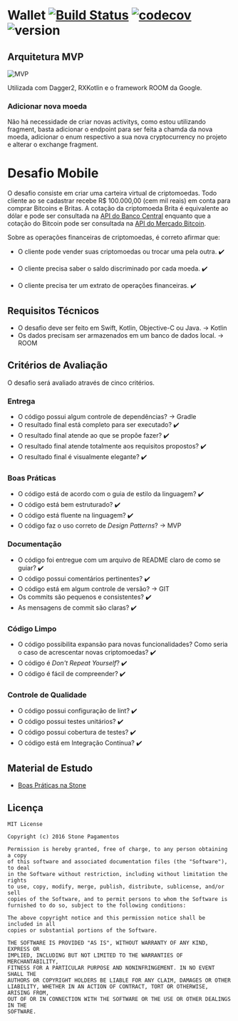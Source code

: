 # Wallet [![Build Status](https://travis-ci.org/bcolombini/Wallet.svg?branch=master)](https://travis-ci.org/bcolombini/Wallet) [![codecov](https://codecov.io/gh/bcolombini/Wallet/branch/master/graph/badge.svg)](https://codecov.io/gh/bcolombini/Wallet) ![version](https://img.shields.io/badge/version-1.0.1-blue.svg)


## Arquitetura MVP

![MVP](https://image.slidesharecdn.com/m0btwb4rkmr1zmky6qn7-signature-88edf7dc82aa3b7d1972fa299b2092c0e0a267bfc9ffffec7e62e88691139bde-poli-160118153854/95/angular-js-16-638.jpg?cb=1453131618)

Utilizada com Dagger2, RXKotlin e o framework ROOM da Google.

### Adicionar nova moeda

Não há necessidade de criar novas activitys, como estou utilizando fragment, basta adicionar o endpoint para ser feita a chamda da nova moeda, adicionar o enum respectivo a sua nova cryptocurrency no projeto e alterar o exchange fragment.
 

# Desafio Mobile

O desafio consiste em criar uma carteira virtual de criptomoedas. Todo cliente ao se cadastrar recebe R$ 100.000,00 (cem mil reais) em conta para comprar Bitcoins e Britas.
A cotação da criptomoeda Brita é equivalente ao dólar e pode ser consultada na [API do Banco Central](https://dadosabertos.bcb.gov.br/dataset/taxas-de-cambio-todos-os-boletins-diarios) enquanto que a cotação do Bitcoin pode ser consultada na [API do Mercado Bitcoin](https://www.mercadobitcoin.net/api-doc/).

Sobre as operações financeiras de criptomoedas, é correto afirmar que:

* O cliente pode vender suas criptomoedas ou trocar uma pela outra. :heavy_check_mark:

* O cliente precisa saber o saldo discriminado por cada moeda. :heavy_check_mark:

* O cliente precisa ter um extrato de operações financeiras. :heavy_check_mark:

## Requisitos Técnicos

* O desafio deve ser feito em Swift, Kotlin, Objective-C ou Java. -> Kotlin
* Os dados precisam ser armazenados em um banco de dados local. -> ROOM

## Critérios de Avaliação

O desafio será avaliado através de cinco critérios.

### Entrega

* O código possui algum controle de dependências? -> Gradle 
* O resultado final está completo para ser executado? :heavy_check_mark:
* O resultado final atende ao que se propõe fazer? :heavy_check_mark:
* O resultado final atende totalmente aos requisitos propostos? :heavy_check_mark:
* O resultado final é visualmente elegante? :heavy_check_mark:

### Boas Práticas

* O código está de acordo com o guia de estilo da linguagem? :heavy_check_mark:
* O código está bem estruturado? :heavy_check_mark:
* O código está fluente na linguagem? :heavy_check_mark:
* O código faz o uso correto de _Design Patterns_? -> MVP

### Documentação

* O código foi entregue com um arquivo de README claro de como se guiar? :heavy_check_mark:
* O código possui comentários pertinentes? :heavy_check_mark:
* O código está em algum controle de versão? -> GIT
* Os commits são pequenos e consistentes? :heavy_check_mark:
* As mensagens de commit são claras? :heavy_check_mark:

### Código Limpo

* O código possibilita expansão para novas funcionalidades? Como seria o caso de acrescentar novas criptomoedas? :heavy_check_mark:
* O código é _Don't Repeat Yourself_? :heavy_check_mark:
* O código é fácil de compreender? :heavy_check_mark:

### Controle de Qualidade

* O código possui configuração de lint? :heavy_check_mark:
* O código possui testes unitários? :heavy_check_mark:
* O código possui cobertura de testes? :heavy_check_mark:
* O código está em Integração Contínua?  :heavy_check_mark:

## Material de Estudo
* [Boas Práticas na Stone](https://github.com/stone-payments/stoneco-best-practices/blob/master/README_pt.md)

## Licença
```
MIT License

Copyright (c) 2016 Stone Pagamentos

Permission is hereby granted, free of charge, to any person obtaining a copy
of this software and associated documentation files (the "Software"), to deal
in the Software without restriction, including without limitation the rights
to use, copy, modify, merge, publish, distribute, sublicense, and/or sell
copies of the Software, and to permit persons to whom the Software is
furnished to do so, subject to the following conditions:

The above copyright notice and this permission notice shall be included in all
copies or substantial portions of the Software.

THE SOFTWARE IS PROVIDED "AS IS", WITHOUT WARRANTY OF ANY KIND, EXPRESS OR
IMPLIED, INCLUDING BUT NOT LIMITED TO THE WARRANTIES OF MERCHANTABILITY,
FITNESS FOR A PARTICULAR PURPOSE AND NONINFRINGEMENT. IN NO EVENT SHALL THE
AUTHORS OR COPYRIGHT HOLDERS BE LIABLE FOR ANY CLAIM, DAMAGES OR OTHER
LIABILITY, WHETHER IN AN ACTION OF CONTRACT, TORT OR OTHERWISE, ARISING FROM,
OUT OF OR IN CONNECTION WITH THE SOFTWARE OR THE USE OR OTHER DEALINGS IN THE
SOFTWARE.
```

